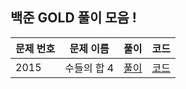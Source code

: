 ## 백준 GOLD 풀이 모음 ! 

| 문제 번호 | 문제 이름 | 풀이 | 코드| 
| --- | --- | --- | ---|
| 2015 | 수들의 합 4 | [풀이](https://github.com/Jy7733/Algorithm/blob/main/%EB%B0%B1%EC%A4%80/Gold/2015.%E2%80%85%EC%88%98%EB%93%A4%EC%9D%98%E2%80%85%ED%95%A9%E2%80%854/Solution.md) | [코드](https://github.com/Jy7733/Algorithm/blob/main/%EB%B0%B1%EC%A4%80/Gold/2015.%E2%80%85%EC%88%98%EB%93%A4%EC%9D%98%E2%80%85%ED%95%A9%E2%80%854/%EC%88%98%EB%93%A4%EC%9D%98%E2%80%85%ED%95%A9%E2%80%854.cc) |
